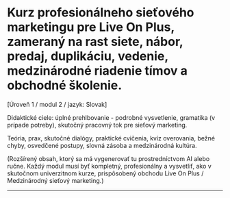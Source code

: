 # Kurz profesionálneho sieťového marketingu pre Live On Plus, zameraný na rast siete, nábor, predaj, duplikáciu, vedenie, medzinárodné riadenie tímov a obchodné školenie.


[Úroveň 1 / modul 2 / jazyk: Slovak]

Didaktické ciele: úplné prehlbovanie - podrobné vysvetlenie, gramatika (v prípade potreby), skutočný pracovný tok pre sieťový marketing.

Teória, prax, skutočné dialógy, praktické cvičenia, kvíz overovania, bežné chyby, osvedčené postupy, slovná zásoba a medzinárodná kultúra.


(Rozšírený obsah, ktorý sa má vygenerovať tu prostredníctvom AI alebo ručne. Každý modul musí byť kompletný, profesionálny a vysvetliť, ako v skutočnom univerzitnom kurze, prispôsobený obchodu Live On Plus / Medzinárodný sieťový marketing.)

---